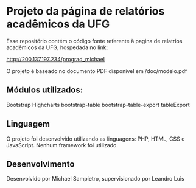 # Projeto da página de relatórios acadêmicos da UFG

Esse repositório contém o código fonte referente à pagina de relatrios acadêmicos da UFG, hospedada no link:

http://200.137.197.234/prograd_michael

O projeto é baseado no documento PDF disponível em /doc/modelo.pdf

## Módulos utilizados:

Bootstrap
Highcharts
bootstrap-table
bootstrap-table-export
tableExport

## Linguagem

O projeto foi desenvolvido utilizando as linguagens: PHP, HTML, CSS e JavaScript. Nenhum framework foi utilizado.

## Desenvolvimento

Desenvolvido por Michael Sampietro, supervisionado por Leandro Luis
